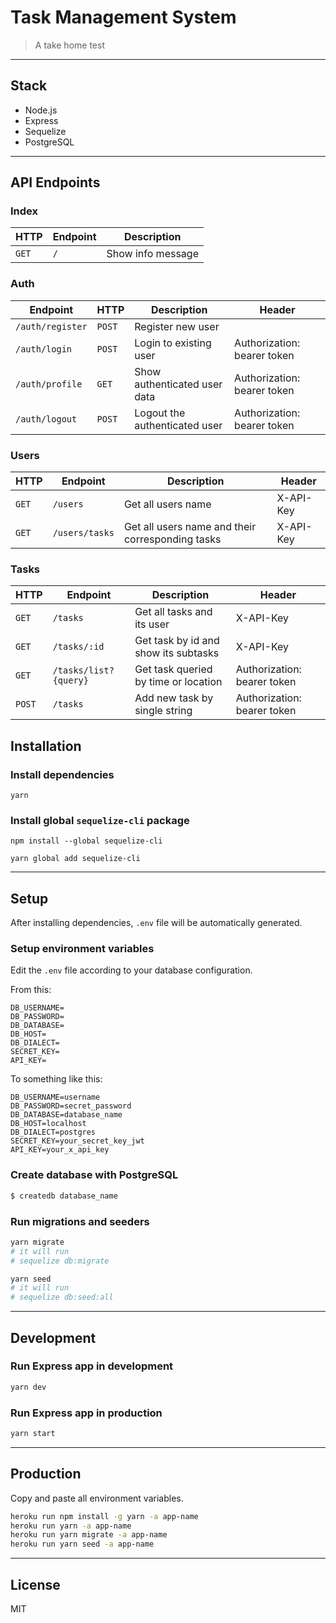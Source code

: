 # Task Management System

> A take home test

---

## Stack

- Node.js
- Express
- Sequelize
- PostgreSQL

---

## API Endpoints

### Index

| HTTP  | Endpoint | Description       |
| ----- | -------- | ----------------- |
| `GET` | `/`      | Show info message |

### Auth

| Endpoint         | HTTP   | Description                   | Header                      |
| ---------------- | ------ | ----------------------------- | --------------------------- |
| `/auth/register` | `POST` | Register new user             |                             |
| `/auth/login`    | `POST` | Login to existing user        | Authorization: bearer token |
| `/auth/profile`  | `GET`  | Show authenticated user data  | Authorization: bearer token |
| `/auth/logout`   | `POST` | Logout the authenticated user | Authorization: bearer token |

### Users

| HTTP  | Endpoint       | Description                                      | Header    |
| ----- | -------------- | ------------------------------------------------ | --------- |
| `GET` | `/users`       | Get all users name                               | X-API-Key |
| `GET` | `/users/tasks` | Get all users name and their corresponding tasks | X-API-Key |

### Tasks

| HTTP   | Endpoint              | Description                          | Header                      |
| ------ | --------------------- | ------------------------------------ | --------------------------- |
| `GET`  | `/tasks`              | Get all tasks and its user           | X-API-Key                   |
| `GET`  | `/tasks/:id`          | Get task by id and show its subtasks | X-API-Key                   |
| `GET`  | `/tasks/list?{query}` | Get task queried by time or location | Authorization: bearer token |
| `POST` | `/tasks`              | Add new task by single string        | Authorization: bearer token |

## Installation

### Install dependencies

```
yarn
```

### Install global `sequelize-cli` package

```
npm install --global sequelize-cli
```

```
yarn global add sequelize-cli
```

---

## Setup

After installing dependencies, `.env` file will be automatically generated.

### Setup environment variables

Edit the `.env` file according to your database configuration.

From this:

```
DB_USERNAME=
DB_PASSWORD=
DB_DATABASE=
DB_HOST=
DB_DIALECT=
SECRET_KEY=
API_KEY=
```

To something like this:

```
DB_USERNAME=username
DB_PASSWORD=secret_password
DB_DATABASE=database_name
DB_HOST=localhost
DB_DIALECT=postgres
SECRET_KEY=your_secret_key_jwt
API_KEY=your_x_api_key
```

### Create database with PostgreSQL

```sh
$ createdb database_name
```

### Run migrations and seeders

```sh
yarn migrate
# it will run
# sequelize db:migrate
```

```sh
yarn seed
# it will run
# sequelize db:seed:all
```

---

## Development

### Run Express app in development

```sh
yarn dev
```

### Run Express app in production

```sh
yarn start
```

---

## Production

Copy and paste all environment variables.

```sh
heroku run npm install -g yarn -a app-name
heroku run yarn -a app-name
heroku run yarn migrate -a app-name
heroku run yarn seed -a app-name
```

---

## License

MIT
